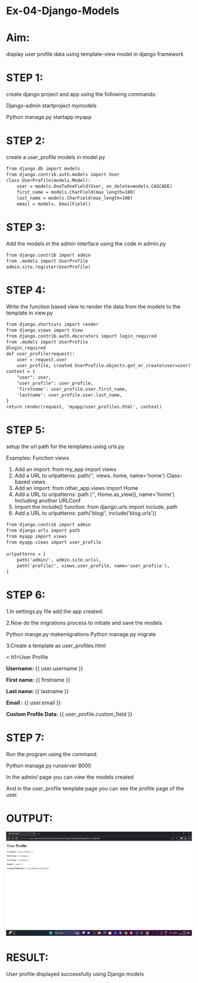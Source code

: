 # Ex-04-Django-Models

# Aim:
display user profile data using template-view model in django framework

# STEP 1:
create django project and app using the following commands:

Django-admin startproject mymodels

Python manage.py startapp myapp

# STEP 2:

create a user_profile models in model.py
``````
from django.db import models
from django.contrib.auth.models import User
class UserProfile(models.Model):
    user = models.OneToOneField(User, on_delete=models.CASCADE) 
    first_name = models.CharField(max_length=180)
    last_name = models.CharField(max_length=100)
    email = models. EmailField()
``````

# STEP 3:

Add the models in the admin interface using the code in admin.py
``````
from django.contrib import admin
from .models import UserProfile
admin.site.register(UserProfile)
``````

# STEP 4:

Write the function based view to render the data from the models to the template in view.py

```
from django.shortcuts import render
from django.views import View
from django.contrib.auth.decorators import login_required
from .models import UserProfile
@login_required
def user_profile(request):
    user = request.user
    user_profile, created UserProfile.objects.get_or_create(user=user)
context = {
    "user": user,
    "user_profile": user_profile,
    'firstname': user_profile.user.first_name,
    'lastname': user_profile.user.last_name,
}
return render(request, 'myapp/user_profiles.html', context)

```
# STEP 5:

setup the url path for the templates using urls.py


Examples:
Function views

1. Add an import: from my_app import views
2. Add a URL to urlpatterns: path('', views. home, name='home') Class-based views
3. Add an import: from other_app.views import Home
2. Add a URL to urlpatterns: path ('', Home.as_view(), name='home') Including another URLConf
4. Import the include() function: from django.urls import include, path
5. Add a URL to urlpatterns: path('blog/', include('blog.urls'))
``````
from django.contrib import admin
from django.urls import path
from myapp import views
from myapp.views import user_profile

urlpatterns = [
    path('admin/', admin.site.urls),
    path('profile/', views.user_profile, name='user_profile'),
]
``````

# STEP 6:

1.In settings.py file add the app created.

2.Now do the migrations process to initiate and save the models

Python mange.py makemigrations 
Python manage.py migrate

3.Create a template as user_profiles.html

<!DOCTYPE html>
<html>
<head>
    <title>User Profile</title>
</head>
<body>
<   h1>User Profile</h1>
    <p><strong>Username:</strong> {{ user.username }}</p> 
    <p><strong>First name: </strong> {{ firstname }}</p> 
    <p><strong>Last name: </strong> {{ lastname }}</p> 
    <p><strong>Email :</strong> {{ user.email }}</p>
    <p><strong>Custom Profile Data:</strong> {{ user_profile.custom_field }}</p>
</body>
</html>

# STEP 7:

Run the program using the command.

Python manage.py runserver 8000

In the admin/ page you can view the models created

And in the user_profile template page you can see the profile page of the user.

# OUTPUT:
![Alt text](<Screenshot 2023-11-19 080155.png>)

# RESULT:

User profile displayed successfully using Django models



